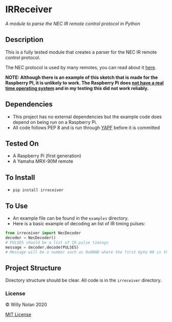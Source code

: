 # IRReceiver
*A module to parse the NEC IR remote control protocol in Python*

## Description
This is a fully tested module that creates a parser for the NEC IR remote control protocol.

The NEC protocol is used by many remotes, you can read about it [here](https://www.sbprojects.net/knowledge/ir/nec.php).

**NOTE: Although there is an example of this sketch that is made for the Raspberry PI, it is unlikely to work. 
The Raspberry Pi does [not have a real time operating system](https://www.socallinuxexpo.org/sites/default/files/presentations/Steven_Doran_SCALE_13x.pdf)
and in my testing this did not work reliably.**

## Dependencies
- This project has no external dependencies but the example code does depend on being run on a Raspberry Pi.
- All code follows PEP 8 and is run through [YAPF](https://github.com/google/yapf) before it is committed

## Tested On
- A Raspberry Pi (first generation)
- A Yamaha MRX-90M remote

## To Install
- `pip install irreceiver`


## To Use
- An example file can be found in the `examples` directory.
- Here is a basic example of decoding an list of IR timing pulses:
```python
from irreceiver import NecDecoder
decoder = NecDecoder()
# PULSES should be a list of IR pulse timings
message = decoder.decode(PULSES)
# Message will be a number such as 0x00AD where the first byte 00 is the address and the second byte AD is the command 
```

## Project Structure
Directory structure should be clear. All code is in the `irreceiver` directory.


### License

:copyright: Willy Nolan 2020

[MIT License](http://en.wikipedia.org/wiki/MIT_License)
